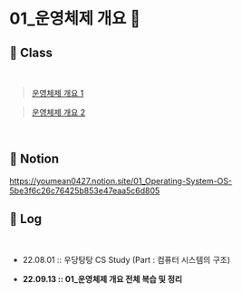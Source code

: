 # 01_운영체제 개요 :book:

## :school: Class 

​     

> [운영체제 개요 1](http://www.kocw.net/home/cview.do?lid=248a533dda95d005)

> [운영체제 개요 2](http://www.kocw.net/home/cview.do?lid=248a533dda95d005)

​       

## :bookmark_tabs: Notion

https://youmean0427.notion.site/01_Operating-System-OS-5be3f6c26c76425b853e47eaa5c6d805



## :pencil: Log 

​     

- 22.08.01 :: 우당탕탕 CS Study (Part : 컴퓨터 시스템의 구조) 

- **22.09.13 :: 01_운영체제 개요 전체 복습 및 정리**